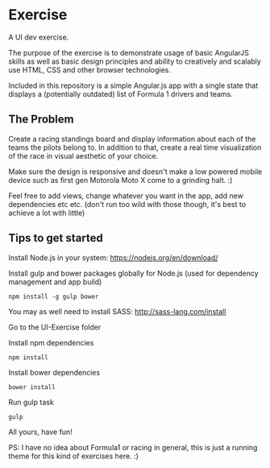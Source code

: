 # Exercise

A UI dev exercise.

The purpose of the exercise is to demonstrate usage of basic AngularJS skills as well as basic design principles and ability to creatively and scalably use HTML, CSS and other browser technologies.

Included in this repository is a simple Angular.js app with a single state that displays a (potentially outdated) list of Formula 1 drivers and teams.

## The Problem

Create a racing standings board and display information about each of the teams the pilots belong to. In addition to that, create a real time visualization of the race in visual aesthetic of your choice. 

Make sure the design is responsive and doesn't make a low powered mobile device such as first gen Motorola Moto X come to a grinding halt. :)

Feel free to add views, change whatever you want in the app, add new dependencies etc etc. (don't run too wild with those though, it's best to achieve a lot with little)

## Tips to get started

Install Node.js in your system: https://nodejs.org/en/download/

Install gulp and bower packages globally for Node.js (used for dependency management and app build)

	npm install -g gulp bower

You may as well need to install SASS: http://sass-lang.com/install

Go to the UI-Exercise folder

Install npm dependencies

    npm install

Install bower dependencies

    bower install

Run gulp task

    gulp

All yours, have fun!


PS: I have no idea about Formula1 or racing in general, this is just a running theme for this kind of exercises here. :)
